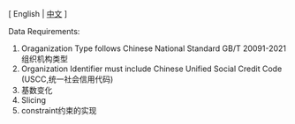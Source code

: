 \[ English | [中文](README_zh.md) \]



Data Requirements:
1. Oraganization Type follows Chinese National Standard GB/T 20091-2021 组织机构类型
2. Organization Identifier must include Chinese Unified Social Credit Code (USCC,统一社会信用代码)
3. 基数变化
4. Slicing
5. constraint约束的实现

